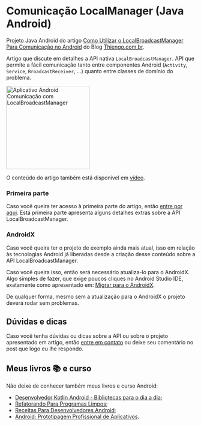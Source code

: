 # Comunicação LocalManager (Java Android)

Projeto Java Android do artigo [Como Utilizar o LocalBroadcastManager Para Comunicação no Android](https://www.thiengo.com.br/como-utilizar-o-localbroadcastmanager-para-comunicacao-no-android#title-02) do Blog [Thiengo.com.br](https://www.thiengo.com.br).

Artigo que discute em detalhes a API nativa `LocalBroadcastManager`. API que permite a fácil comunicação tanto entre componentes Android (`Activity`, `Service`, `BroadcastReceiver`, ...) quanto entre classes de domínio do problema.

<img src="https://www.thiengo.com.br/img/post/normal/j2sdsq56pkvb7jdb74hd6t61g4afb78a6542f81589ce97d97b8d72a264.jpg" width="222" alt="Aplicativo Android Comunicação com LocalBroadcastManager">

O conteúdo do artigo também está disponível em [vídeo](https://www.thiengo.com.br/como-utilizar-o-localbroadcastmanager-para-comunicacao-no-android#title-16).

### Primeira parte

Caso você queira ter acesso à primeira parte do artigo, então [entre por aqui](https://www.thiengo.com.br/como-utilizar-o-localbroadcastmanager-para-comunicacao-no-android#title-01). Está primeira parte apresenta alguns detalhes extras sobre a API LocalBroadcastManager.

### AndroidX

Caso você queira ter o projeto de exemplo ainda mais atual, isso em relação às tecnologias Android já liberadas desde a criação desse conteúdo sobre a API LocalBroadcastManager.

Caso você queira isso, então será necessário atualiza-lo para o AndroidX. Algo simples de fazer, que exige poucos cliques no Android Studio IDE, exatamente como apresentado em: [Migrar para o AndroidX](https://developer.android.com/jetpack/androidx/migrate?hl=pt-br).

De qualquer forma, mesmo sem a atualização para o AndroidX o projeto deverá rodar sem problemas.

## Dúvidas e dicas

Caso você tenha dúvidas ou dicas sobre a API ou sobre o projeto apresentado em artigo, então [entre em contato](https://www.thiengo.com.br/contato) ou deixe seu comentário no post que logo eu lhe respondo.

## Meus livros 📚 e curso

Não deixe de conhecer também meus livros e curso Android:

- [Desenvolvedor Kotlin Android - Bibliotecas para o dia a dia](https://www.thiengo.com.br/livro-desenvolvedor-kotlin-android);
- [Refatorando Para Programas Limpos](https://www.thiengo.com.br/livro-refatorando-para-programas-limpos);
- [Receitas Para Desenvolvedores Android](https://www.thiengo.com.br/livro-receitas-para-desenvolvedores-android);
- [Android: Prototipagem Profissional de Aplicativos](https://www.udemy.com/course/android-prototipagem-profissional-de-aplicativos/?locale=pt_BR&persist_locale=).
